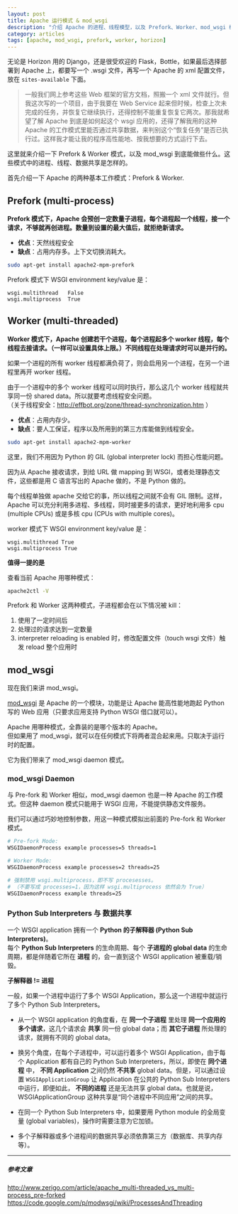 ```yaml
---
layout: post
title: Apache 运行模式 & mod_wsgi
description: "介绍 Apache 的进程、线程模型，以及 Prefork、Worker、mod_wsgi 模块"
category: articles
tags: [apache, mod_wsgi, prefork, worker, horizon]
---
```


无论是 Horizon 用的 Django，还是很受欢迎的 Flask，Bottle，如果最后选择部署到 Apache 上，都要写一个 .wsgi 文件，再写一个 Apache 的 xml 配置文件，放在 `sites-available` 下面。

> 一般我们网上参考这些 Web 框架的官方文档，照搬一个 xml 文件就行。但我这次写的一个项目，由于我要在 Web Service 起来但时候，检查上次未完成的任务，并恢复它继续执行，还得控制不能重复恢复它两次。那我就希望了解 Apache 到底是如何起这个 wsgi 应用的，还得了解我用的这种 Apache 的工作模式里能否通过共享数据，来判别这个“恢复任务”是否已执行过。这样我才能让我的程序高性能地、按我想要的方式运行下去。

这里就来介绍一下 Prefork & Worker 模式，以及 mod_wsgi 到底能做些什么。这些模式中的进程、线程、数据共享是怎样的。

首先介绍一下 Apache 的两种基本工作模式：Prefork & Worker.

## Prefork (multi-process)

**Prefork 模式下，Apache 会预创一定数量子进程，每个进程起一个线程，接一个请求，不够就再创进程。数量到设置的最大值后，就拒绝新请求。**

* **优点**：天然线程安全
* **缺点**：占用内存多。上下文切换消耗大。

```bash
sudo apt-get install apache2-mpm-prefork
```

Prefork 模式下 WSGI environment key/value 是：

```
wsgi.multithread   False
wsgi.multiprocess  True
```

## Worker (multi-threaded)

**Worker 模式下，Apache 创建若干个进程，每个进程起多个 worker 线程，每个线程去接请求。（一样可以设置具体上限。）不同线程在处理请求时可以是并行的。**

如果一个进程的所有 worker 线程都满负荷了，则会启用另一个进程，在另一个进程里再开 worker 线程。

由于一个进程中的多个 worker 线程可以同时执行，那么这几个 worker 线程就共享同一份 shared data。所以就要考虑线程安全问题。   
（关于线程安全：http://effbot.org/zone/thread-synchronization.htm ）

* **优点**：占用内存少。
* **缺点**：要人工保证，程序以及所用到的第三方库能做到线程安全。 

```bash
sudo apt-get install apache2-mpm-worker
```

这里，我们不用因为 Python 的 GIL (global interpreter lock) 而担心性能问题。

因为从 Apache 接收请求，到给 URL 做 mapping 到 WSGI，或者处理静态文件，这些都是用 C 语言写出的 Apache 做的，不是 Python 做的。

每个线程单独做 apache 交给它的事，所以线程之间就不会有 GIL 限制。这样，Apache 可以充分利用多进程、多线程，同时接更多的请求，更好地利用多 cpu (multiple CPUs) 或是多核 cpu (CPUs with multiple cores)。

worker 模式下 WSGI environment key/value 是：

```
wsgi.multithread True
wsgi.multiprocess True
```

**值得一提的是**

查看当前 Apache 用哪种模式：

```bash
apache2ctl -V
```

Prefork 和 Worker 这两种模式，子进程都会在以下情况被 kill：

1. 使用了一定时间后
2. 处理过的请求达到一定数量
3. interpreter reloading is enabled 时，修改配置文件（touch wsgi 文件）触发 reload 整个应用时


## mod_wsgi

现在我们来讲 mod_wsgi。

[mod_wsgi](https://code.google.com/p/modwsgi/) 是 Apache 的一个模块，功能是让 Apache 能高性能地跑起 Python 写的 Web 应用（只要求应用支持 Python WSGI 借口就可以）。

Apache 用哪种模式，全靠装的是哪个版本的 Apache。  
但如果用了 mod_wsgi，就可以在任何模式下将两者混合起来用。只取决于运行时的配置。

它为我们带来了 mod_wsgi daemon 模式。

### mod_wsgi Daemon

与 Pre-fork 和 Worker 相似，mod_wsgi daemon 也是一种 Apache 的工作模式。但这种 daemon 模式只能用于 WSGI 应用，不能提供静态文件服务。

我们可以通过巧妙地控制参数，用这一种模式模拟出前面的 Pre-fork 和 Worker 模式。

```bash
# Pre-fork Mode:
WSGIDaemonProcess example processes=5 threads=1

# Worker Mode:
WSGIDaemonProcess example processes=2 threads=25

# 强制禁用 wsgi.multiprocess，即不写 procesesses。
# （不要写成 processes=1，因为这样 wsgi.multiprocess 依然会为 True）
WSGIDaemonProcess example threads=25
```

### Python Sub Interpreters 与 数据共享

一个 WSGI application 拥有一个 **Python 的子解释器 (Python Sub Interpreters)**。  
每个 **Python Sub Interpreters** 的生命周期、每个 **子进程的 global data** 的生命周期，都是伴随着它所在 **进程** 的，会一直到这个 WSGI application 被重载/销毁。

**子解释器 != 进程**

一般，如果一个进程中运行了多个 WSGI Application，那么这一个进程中就运行了多个 Python Sub Interpreters。  

* 从一个 WSGI application 的角度看，在 **同一个子进程** 里处理 **同一个应用的多个请求**，这几个请求会 **共享** 同一份 global data；而 **其它子进程** 所处理的请求，就拥有不同的 global data。

* 换另个角度，在每个子进程中，可以运行着多个 WSGI Application，由于每个 Application 都有自己的 Python Sub Interpreters，所以，即使在 **同个进程** 中， **不同 Application** 之间仍然 **不共享** global data。但是，可以通过设置 `WSGIApplicationGroup` 让 Application 在公共的 Python Sub Interpreters 中运行，即便如此， **不同的进程** 还是无法共享 global data。也就是说，WSGIApplicationGroup 这种共享是“同个进程中不同应用”之间的共享。

* 在同一个 Python Sub Interpreters 中，如果要用 Python module 的全局变量 (global variables)，操作时需要注意为它加锁。

* 多个子解释器或多个进程间的数据共享必须依靠第三方（数据库、共享内存等）。


---

##### 参考文章

http://www.zerigo.com/article/apache_multi-threaded_vs_multi-process_pre-forked
https://code.google.com/p/modwsgi/wiki/ProcessesAndThreading
